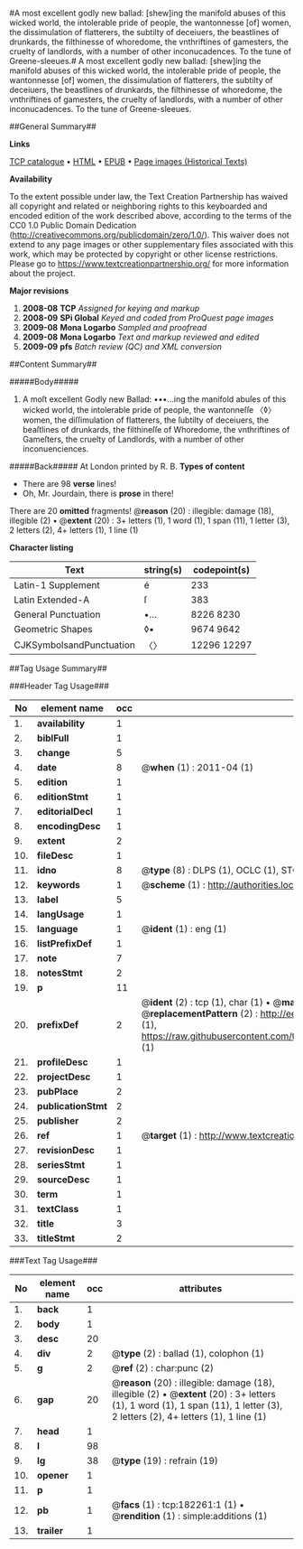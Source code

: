#A most excellent godly new ballad: [shew]ing the manifold abuses of this wicked world, the intolerable pride of people, the wantonnesse [of] women, the dissimulation of flatterers, the subtilty of deceiuers, the beastlines of drunkards, the filthinesse of whoredome, the vnthriftines of gamesters, the cruelty of landlords, with a number of other inconucadences. To the tune of Greene-sleeues.#
A most excellent godly new ballad: [shew]ing the manifold abuses of this wicked world, the intolerable pride of people, the wantonnesse [of] women, the dissimulation of flatterers, the subtilty of deceiuers, the beastlines of drunkards, the filthinesse of whoredome, the vnthriftines of gamesters, the cruelty of landlords, with a number of other inconucadences. To the tune of Greene-sleeues.

##General Summary##

**Links**

[TCP catalogue](http://www.ota.ox.ac.uk/tcp/)  • 
[HTML](http://tei.it.ox.ac.uk/tcp/Texts-HTML/free/B00/B00158.html)  • 
[EPUB](http://tei.it.ox.ac.uk/tcp/Texts-EPUB/free/B00/B00158.epub) • 
[Page images (Historical Texts)](https://historicaltexts.jisc.ac.uk/eebo-99893120e)

**Availability**

To the extent possible under law, the Text Creation Partnership has waived all copyright and related or neighboring rights to this keyboarded and encoded edition of the work described above, according to the terms of the CC0 1.0 Public Domain Dedication (http://creativecommons.org/publicdomain/zero/1.0/). This waiver does not extend to any page images or other supplementary files associated with this work, which may be protected by copyright or other license restrictions. Please go to https://www.textcreationpartnership.org/ for more information about the project.

**Major revisions**

1. __2008-08__ __TCP__ *Assigned for keying and markup*
1. __2008-09__ __SPi Global__ *Keyed and coded from ProQuest page images*
1. __2009-08__ __Mona Logarbo__ *Sampled and proofread*
1. __2009-08__ __Mona Logarbo__ *Text and markup reviewed and edited*
1. __2009-09__ __pfs__ *Batch review (QC) and XML conversion*

##Content Summary##

#####Body#####

1. A moſt excellent Godly new Ballad: •••…ing the manifold abuſes of this wicked world, the intolerable pride of people, the wantonneſſe 〈◊〉 women, the diſſimulation of flatterers, the ſubtilty of deceiuers, the beaſtlines of drunkards, the filthineſſe of Whoredome, the vnthriftines of Gameſters, the cruelty of Landlords, with a number of other inconuenciences.

#####Back#####
At London printed by R. B.
**Types of content**

  * There are 98 **verse** lines!
  * Oh, Mr. Jourdain, there is **prose** in there!

There are 20 **omitted** fragments! 
 @__reason__ (20) : illegible: damage (18), illegible (2)  •  @__extent__ (20) : 3+ letters (1), 1 word (1), 1 span (11), 1 letter (3), 2 letters (2), 4+ letters (1), 1 line (1)

**Character listing**


|Text|string(s)|codepoint(s)|
|---|---|---|
|Latin-1 Supplement|é|233|
|Latin Extended-A|ſ|383|
|General Punctuation|•…|8226 8230|
|Geometric Shapes|◊▪|9674 9642|
|CJKSymbolsandPunctuation|〈〉|12296 12297|

##Tag Usage Summary##

###Header Tag Usage###

|No|element name|occ|attributes|
|---|---|---|---|
|1.|__availability__|1||
|2.|__biblFull__|1||
|3.|__change__|5||
|4.|__date__|8| @__when__ (1) : 2011-04 (1)|
|5.|__edition__|1||
|6.|__editionStmt__|1||
|7.|__editorialDecl__|1||
|8.|__encodingDesc__|1||
|9.|__extent__|2||
|10.|__fileDesc__|1||
|11.|__idno__|8| @__type__ (8) : DLPS (1), OCLC (1), STC (3), EEBO-CITATION (1), PROQUEST (1), VID (1)|
|12.|__keywords__|1| @__scheme__ (1) : http://authorities.loc.gov/ (1)|
|13.|__label__|5||
|14.|__langUsage__|1||
|15.|__language__|1| @__ident__ (1) : eng (1)|
|16.|__listPrefixDef__|1||
|17.|__note__|7||
|18.|__notesStmt__|2||
|19.|__p__|11||
|20.|__prefixDef__|2| @__ident__ (2) : tcp (1), char (1)  •  @__matchPattern__ (2) : ([0-9\-]+):([0-9IVX]+) (1), (.+) (1)  •  @__replacementPattern__ (2) : http://eebo.chadwyck.com/downloadtiff?vid=$1&page=$2 (1), https://raw.githubusercontent.com/textcreationpartnership/Texts/master/tcpchars.xml#$1 (1)|
|21.|__profileDesc__|1||
|22.|__projectDesc__|1||
|23.|__pubPlace__|2||
|24.|__publicationStmt__|2||
|25.|__publisher__|2||
|26.|__ref__|1| @__target__ (1) : http://www.textcreationpartnership.org/docs/. (1)|
|27.|__revisionDesc__|1||
|28.|__seriesStmt__|1||
|29.|__sourceDesc__|1||
|30.|__term__|1||
|31.|__textClass__|1||
|32.|__title__|3||
|33.|__titleStmt__|2||


###Text Tag Usage###

|No|element name|occ|attributes|
|---|---|---|---|
|1.|__back__|1||
|2.|__body__|1||
|3.|__desc__|20||
|4.|__div__|2| @__type__ (2) : ballad (1), colophon (1)|
|5.|__g__|2| @__ref__ (2) : char:punc (2)|
|6.|__gap__|20| @__reason__ (20) : illegible: damage (18), illegible (2)  •  @__extent__ (20) : 3+ letters (1), 1 word (1), 1 span (11), 1 letter (3), 2 letters (2), 4+ letters (1), 1 line (1)|
|7.|__head__|1||
|8.|__l__|98||
|9.|__lg__|38| @__type__ (19) : refrain (19)|
|10.|__opener__|1||
|11.|__p__|1||
|12.|__pb__|1| @__facs__ (1) : tcp:182261:1 (1)  •  @__rendition__ (1) : simple:additions (1)|
|13.|__trailer__|1||
